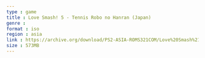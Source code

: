 ```yaml
---
type : game
title : Love Smash! 5 - Tennis Robo no Hanran (Japan)
genre : 
format : iso
region : asia
link : https://archive.org/download/PS2-ASIA-ROMS321COM/Love%20Smash%21%205%20-%20Tennis%20Robo%20no%20Hanran%20%28Japan%29.7z
size : 573MB
---
```

